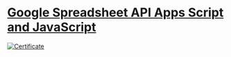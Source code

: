 # [Google Spreadsheet API Apps Script and JavaScript](https://www.udemy.com/course/spreadsheet-json-ajax/)

[![Certificate](https://udemy-certificate.s3.amazonaws.com/image/UC-8a5def0b-3766-4bf3-b651-2422c326350c.jpg)](https://www.udemy.com/certificate/UC-8a5def0b-3766-4bf3-b651-2422c326350c/)